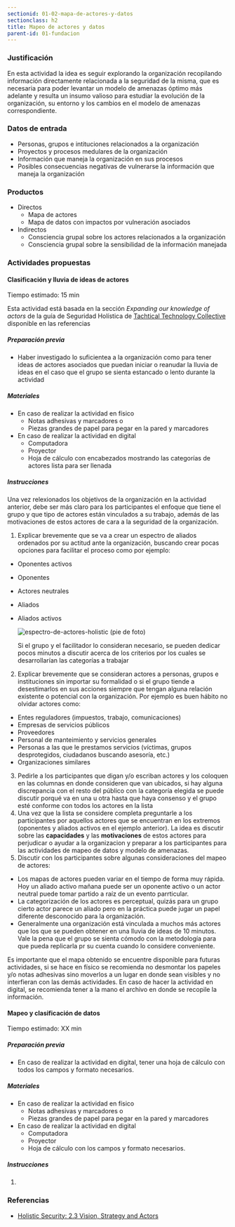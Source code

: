 ```yaml
---
sectionid: 01-02-mapa-de-actores-y-datos
sectionclass: h2
title: Mapeo de actores y datos
parent-id: 01-fundacion
---
```

### Justificación
En esta actividad la idea es seguir explorando la organización recopilando información directamente relacionada a la seguridad de la misma, que es necesaria para poder levantar un modelo de amenazas óptimo más adelante y resulta un insumo valioso para estudiar la evolución de la organización, su entorno y los cambios en el modelo de amenazas correspondiente.

### Datos de entrada
* Personas, grupos e intituciones relacionados a la organización
* Proyectos y procesos medulares de la organización
* Información que maneja la organización en sus procesos
* Posibles consecuencias negativas de vulnerarse la información que maneja la organización

### Productos
* Directos
  * Mapa de actores
  * Mapa de datos con impactos por vulneración asociados
* Indirectos
  * Consciencia grupal sobre los actores relacionados a la organización
  * Consciencia grupal sobre la sensibilidad de la información manejada

### Actividades propuestas

#### Clasificación y lluvia de ideas de actores
Tiempo estimado: 15 min

Esta actividad está basada en la sección *Expanding our knowledge of actors* de la guía de Seguridad Holística de [Tachtical Technology Collective](https://tacticaltech.org/) disponible en las referencias

##### Preparación previa
* Haber investigado lo suficientea a la organización como para tener ideas de actores asociados que puedan iniciar o reanudar la lluvia de ideas en el caso que el grupo se sienta estancado o lento durante la actividad

##### Materiales
* En caso de realizar la actividad en físico
  * Notas adhesivas y marcadores o
  * Piezas grandes de papel para pegar en la pared y marcadores
* En caso de realizar la actividad en digital
  * Computadora
  * Proyector
  * Hoja de cálculo con encabezados mostrando las categorías de actores lista para ser llenada

##### Instrucciones
Una vez relexionados los objetivos de la organización en la actividad anterior, debe ser más claro para los participantes el enfoque que tiene el grupo y que tipo de actores están vinculados a su trabajo, además de las motivaciones de estos actores de cara a la seguridad de la organización.

1. Explicar brevemente que se va a crear un espectro de aliados ordenados por su actitud ante la organización, buscando crear pocas opciones para facilitar el proceso como por ejemplo:
  * Oponentes activos
  * Oponentes
  * Actores neutrales
  * Aliados
  * Aliados activos

    ![espectro-de-actores-holistic](https://holistic-security.tacticaltech.org/ckeditor_assets/pictures/24/content_spectrumallies.png)
    (pie de foto)

    Si el grupo y el facilitador lo consideran necesario, se pueden dedicar pocos minutos a discutir acerca de los criterios por los cuales se desarrollarían las categorías a trabajar
2. Explicar brevemente que se consideran actores a personas, grupos e instituciones sin importar su formalidad o si el grupo tiende a desestimarlos en sus acciones siempre que tengan alguna relación existente o potencial con la organización. Por ejemplo es buen hábito no olvidar actores como:
  * Entes reguladores (impuestos, trabajo, comunicaciones)
  * Empresas de servicios públicos
  * Proveedores
  * Personal de manteimiento y servicios generales
  * Personas a las que le prestamos servicios (víctimas, grupos desprotegidos, ciudadanos buscando asesoría, etc.)
  * Organizaciones similares
3. Pedirle a los participantes que digan y/o escriban actores y los coloquen en las columnas en donde consideren que van ubicados, si hay alguna discrepancia con el resto del público con la categoría elegida se puede discutir porqué va en una u otra hasta que haya consenso y el grupo esté conforme con todos los actores en la lista
4. Una vez que la lista se considere completa preguntarle a los participantes por aquellos actores que se encuentran en los extremos (oponentes y aliados activos en el ejemplo anterior). La idea es discutir sobre las **capacidades** y las **motivaciones** de estos actores para perjudicar o ayudar a la organizacion y preparar a los participantes para las actividades de mapeo de datos y modelo de amenazas.
5. Discutir con los participantes sobre algunas consideraciones del mapeo de actores:
  * Los mapas de actores pueden variar en el tiempo de forma muy rápida. Hoy un aliado activo mañana puede ser un oponente activo o un actor neutral puede tomar partido a raíz de un evento parrticular.
  * La categorización de los actores es perceptual, quizás para un grupo cierto actor parece un aliado pero en la práctica puede jugar un papel diferente desconocido para la organización.
  * Generalmente una organización está vinculada a muchos más actores que los que se pueden obtener en una lluvia de ideas de 10 minutos. Vale la pena que el grupo se sienta cómodo con la metodología para que pueda replicarla pr su cuenta cuando lo considere conveniente.

Es importante que el mapa obtenido se encuentre disponible para futuras actividades, si se hace en físico se recomienda no desmontar los papeles y/o notas adhesivas sino moverlos a un lugar en donde sean visibles y no interfieran con las demás actividades. En caso de hacer la actividad en digital, se recomienda tener a la mano el archivo en donde se recopile la información.

#### Mapeo y clasificación de datos
Tiempo estimado: XX min



##### Preparación previa
* En caso de realizar la actividad en digital, tener una hoja de cálculo con todos los campos y formato necesarios.

##### Materiales
* En caso de realizar la actividad en físico
  * Notas adhesivas y marcadores o
  * Piezas grandes de papel para pegar en la pared y marcadores
* En caso de realizar la actividad en digital
  * Computadora
  * Proyector
  * Hoja de cálculo con los campos y formato necesarios.

##### Instrucciones
1.


### Referencias
* [Holistic Security: 2.3 Vision, Strategy and Actors](https://holistic-security.tacticaltech.org/chapters/explore/2-3-vision-strategy-and-actors)
